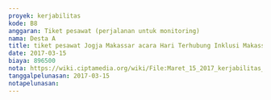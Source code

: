 ```yaml
---
proyek: kerjabilitas
kode: B8
anggaran: Tiket pesawat (perjalanan untuk monitoring)
nama: Desta A
title: tiket pesawat Jogja Makassar acara Hari Terhubung Inklusi Makassar a.n Rubby Emir
date: 2017-03-15
biaya: 896500
nota: https://wiki.ciptamedia.org/wiki/File:Maret_15_2017_kerjabilitas_B8_tiket_jogja_makassar_rubby.JPG
tanggalpelunasan: 2017-03-15
notapelunasan:
---
```

